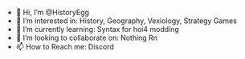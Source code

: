- 👋 Hi, I’m @HistoryEgg
- 👀 I’m interested in: History, Geography, Vexiology, Strategy Games
- 🌱 I’m currently learning: Syntax for hoi4 modding
- 💞️ I’m looking to collaborate on: Nothing Rn
- 📫 How to Reach me: Discord

<!---
HistoryEgg/HistoryEgg is a ✨ special ✨ repository because its `README.md` (this file) appears on your GitHub profile.
You can click the Preview link to take a look at your changes.
--->
